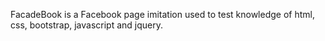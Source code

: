 FacadeBook is a Facebook page imitation used to test knowledge of html, css, bootstrap, javascript and jquery.